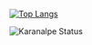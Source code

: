 
[![Top Langs](https://github-readme-stats.vercel.app/api/top-langs/?username=lafsdev&layout=compact)](https://github.com/anuraghazra/github-readme-stats)

![Karanalpe Status](https://github-readme-stats.vercel.app/api?username=lafsdev&show_icons=true)
